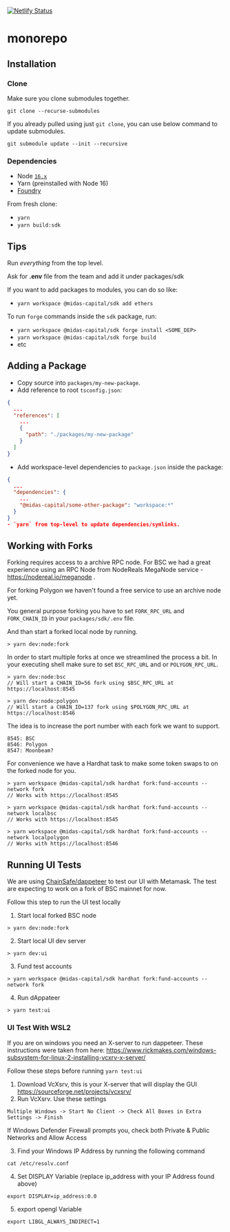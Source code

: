 [![Netlify Status](https://api.netlify.com/api/v1/badges/4e389938-790e-4adb-bfc9-0e3d47dafd64/deploy-status)](https://app.netlify.com/sites/midas-capital-dapp/deploys)

# monorepo

## Installation

### Clone

Make sure you clone submodules together.

`git clone --recurse-submodules`

If you already pulled using just `git clone`, you can use below command to update submodules.

`git submodule update --init --recursive`

### Dependencies

- Node [`16.x`](https://nodejs.org/en/download/)
- Yarn (preinstalled with Node 16)
- [Foundry](https://book.getfoundry.sh/getting-started/installation.html)

From fresh clone:

- `yarn`
- `yarn build:sdk`

## Tips

Run _everything_ from the top level.

Ask for **.env** file from the team and add it under packages/sdk

If you want to add packages to modules, you can do so like:

- `yarn workspace @midas-capital/sdk add ethers`

To run `forge` commands inside the `sdk` package, run:

- `yarn workspace @midas-capital/sdk forge install <SOME_DEP>`
- `yarn workspace @midas-capital/sdk forge build`
- etc

## Adding a Package

- Copy source into `packages/my-new-package`.
- Add reference to root `tsconfig.json`:

```json
{
  ...
  "references": [
    ...
    {
      "path": "./packages/my-new-package"
    }
  ]
}
```

- Add workspace-level dependencies to `package.json` inside the package:

```json
{
  ...
  "dependencies": {
    ...
    "@midas-capital/some-other-package": "workspace:*"
  }
}
- `yarn` from top-level to update dependencies/symlinks.
```

## Working with Forks

Forking requires access to a archive RPC node. For BSC we had a great experience using an RPC Node from NodeReals MegaNode service - https://nodereal.io/meganode .

For forking Polygon we haven't found a free service to use an archive node yet.

You general purpose forking you have to set `FORK_RPC_URL` and `FORK_CHAIN_ID` in your `packages/sdk/.env` file.

And than start a forked local node by running.

```
> yarn dev:node:fork
```

In order to start multiple forks at once we streamlined the process a bit. In your executing shell make sure to set `BSC_RPC_URL` and or `POLYGON_RPC_URL`.

```
> yarn dev:node:bsc
// Will start a CHAIN_ID=56 fork using $BSC_RPC_URL at https://localhost:8545
```

```
> yarn dev:node:polygon
// Will start a CHAIN_ID=137 fork using $POLYGON_RPC_URL at https://localhost:8546
```

The idea is to increase the port number with each fork we want to support.

```
8545: BSC
8546: Polygon
8547: Moonbeam?
```

For convenience we have a Hardhat task to make some token swaps to on the forked node for you.

```
> yarn workspace @midas-capital/sdk hardhat fork:fund-accounts --network fork
// Works with https://localhost:8545

> yarn workspace @midas-capital/sdk hardhat fork:fund-accounts --network localbsc
// Works with https://localhost:8545

> yarn workspace @midas-capital/sdk hardhat fork:fund-accounts --network localpolygon
// Works with https://localhost:8546
```

## Running UI Tests

We are using [ChainSafe/dappeteer](https://github.com/ChainSafe/dappeteer) to test our UI with Metamask. The test are expecting to work on a fork of BSC mainnet for now.

Follow this step to run the UI test locally

1. Start local forked BSC node

```
> yarn dev:node:fork
```

2. Start local UI dev server

```
> yarn dev:ui
```

3. Fund test accounts

```
> yarn workspace @midas-capital/sdk hardhat fork:fund-accounts --network fork
```

4. Run dAppateer

```
> yarn test:ui
```

### UI Test With WSL2

If you are on windows you need an X-server to run dappeteer.
These instructions were taken from here: https://www.rickmakes.com/windows-subsystem-for-linux-2-installing-vcxrv-x-server/

Follow these steps before running `yarn test:ui`

1. Download VcXsrv, this is your X-server that will display the GUI
   https://sourceforge.net/projects/vcxsrv/
2. Run VcXsrv. Use these settings

```
Multiple Windows -> Start No Client -> Check All Boxes in Extra Settings -> Finish
```

If Windows Defender Firewall prompts you, check both Private & Public Networks and Allow Access

3. Find your Windows IP Address by running the following command

```
cat /etc/resolv.conf
```

4. Set DISPLAY Variable (replace ip_address with your IP Address found above)

```
export DISPLAY=ip_address:0.0
```

5. export opengl Variable

```
export LIBGL_ALWAYS_INDIRECT=1
```
